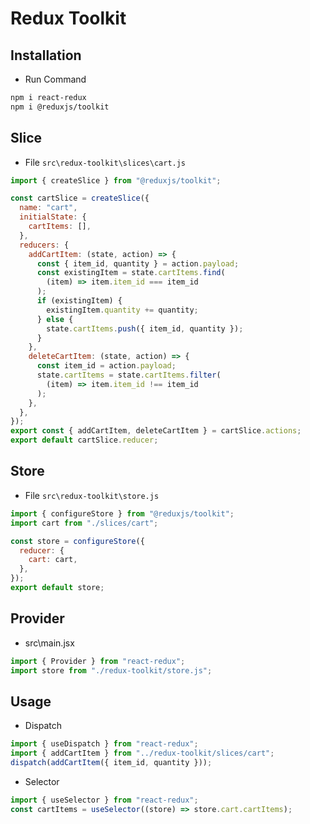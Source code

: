 # Redux Toolkit

## Installation

- Run Command

```bash
npm i react-redux
npm i @reduxjs/toolkit
```

## Slice

- File `src\redux-toolkit\slices\cart.js`

```js
import { createSlice } from "@reduxjs/toolkit";

const cartSlice = createSlice({
  name: "cart",
  initialState: {
    cartItems: [],
  },
  reducers: {
    addCartItem: (state, action) => {
      const { item_id, quantity } = action.payload;
      const existingItem = state.cartItems.find(
        (item) => item.item_id === item_id
      );
      if (existingItem) {
        existingItem.quantity += quantity;
      } else {
        state.cartItems.push({ item_id, quantity });
      }
    },
    deleteCartItem: (state, action) => {
      const item_id = action.payload;
      state.cartItems = state.cartItems.filter(
        (item) => item.item_id !== item_id
      );
    },
  },
});
export const { addCartItem, deleteCartItem } = cartSlice.actions;
export default cartSlice.reducer;
```

## Store

- File `src\redux-toolkit\store.js`

```js
import { configureStore } from "@reduxjs/toolkit";
import cart from "./slices/cart";

const store = configureStore({
  reducer: {
    cart: cart,
  },
});
export default store;
```

## Provider

- src\main.jsx

```js
import { Provider } from "react-redux";
import store from "./redux-toolkit/store.js";
```

## Usage

- Dispatch

```js
import { useDispatch } from "react-redux";
import { addCartItem } from "../redux-toolkit/slices/cart";
dispatch(addCartItem({ item_id, quantity }));
```

- Selector

```js
import { useSelector } from "react-redux";
const cartItems = useSelector((store) => store.cart.cartItems);
```
